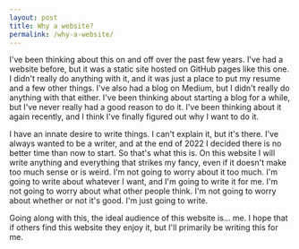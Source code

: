 ```yaml
---
layout: post
title: Why a website?
permalink: /why-a-website/
---
```


I've been thinking about this on and off over the past few years. I've had a website before, but it was a static site hosted on GitHub pages like this one. I didn't really do anything with it, and it was just a place to put my resume and a few other things. I've also had a blog on Medium, but I didn't really do anything with that either. I've been thinking about starting a blog for a while, but I've never really had a good reason to do it. I've been thinking about it again recently, and I think I've finally figured out why I want to do it.

I have an innate desire to write things. I can't explain it, but it's there. I've always wanted to be a writer, and at the end of 2022 I decided there is no better time than now to start. So that's what this is. On this website I will write anything and everything that strikes my fancy, even if it doesn't make too much sense or is weird. I'm not going to worry about it too much. I'm going to write about whatever I want, and I'm going to write it for me. I'm not going to worry about what other people think. I'm not going to worry about whether or not it's good. I'm just going to write.

Going along with this, the ideal audience of this website is... me. I hope that if others find this website they enjoy it, but I'll primarily be writing this for me.
